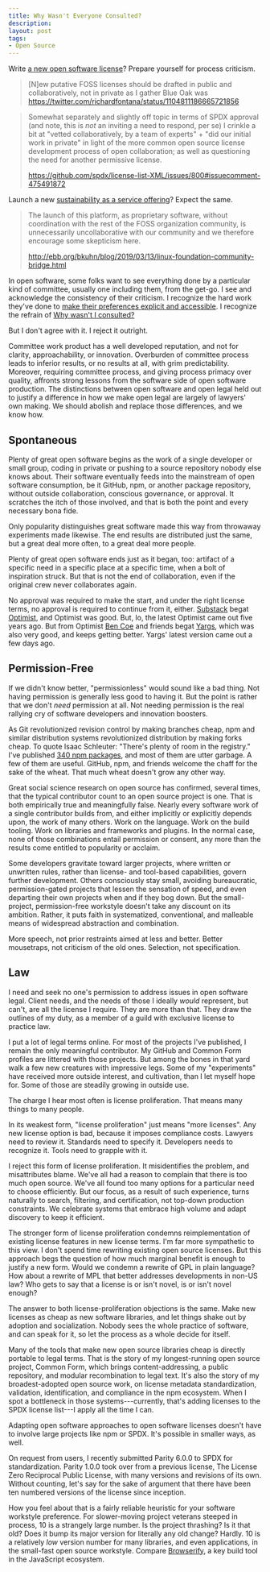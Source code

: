 ```yaml
---
title: Why Wasn't Everyone Consulted?
description:
layout: post
tags:
- Open Source
---
```


Write [a new open software license](https://blueoakcouncil.org/license/1.0.0.html)?  Prepare yourself for process criticism.

> [N]ew putative FOSS licenses should be drafted in public and collaboratively, not in private as I gather Blue Oak was
> <https://twitter.com/richardfontana/status/1104811186665721856>

> Somewhat separately and slightly off topic in terms of SPDX approval (and note, this is *not* an inviting a need to respond, per se) I crinkle a bit at "vetted collaboratively, by a team of experts" + "did our initial work in private" in light of the more common open source license development process of open collaboration; as well as questioning the need for another permissive license.
>
> <https://github.com/spdx/license-list-XML/issues/800#issuecomment-475491872>

Launch a new [sustainability as a service offering](https://communitybridge.org/)?  Expect the same.

> The launch of this platform, as proprietary software, without coordination with the rest of the FOSS organization community, is unnecessarily uncollaborative with our community and we therefore encourage some skepticism here.
>
> <http://ebb.org/bkuhn/blog/2019/03/13/linux-foundation-community-bridge.html>

In open software, some folks want to see everything done by a particular kind of committee, usually one including them, from the get-go.  I see and acknowledge the consistency of their criticism.  I recognize the hard work they've done to [make their preferences explicit and accessible](https://github.com/richardfontana/hbr/blob/master/HBR.md).  I recognize the refrain of [Why wasn't I consulted?](https://youtu.be/m0rakUuPXFM?t=746)

But I don't agree with it.  I reject it outright.

Committee work product has a well developed reputation, and not for clarity, approachability, or innovation.  Overburden of committee process leads to inferior results, or no results at all, with grim predictability.  Moreover, requiring committee process, and giving process primacy over quality, affronts strong lessons from the software side of open software production.  The distinctions between open software and open legal held out to justify a difference in how we make open legal are largely of lawyers' own making.  We should abolish and replace those differences, and we know how.

## Spontaneous

Plenty of great open software begins as the work of a single developer or small group, coding in private or pushing to a source repository nobody else knows about.  Their software eventually feeds into the mainstream of open software consumption, be it GitHub, npm, or another package repository, without outside collaboration, conscious governance, or approval.  It scratches the itch of those involved, and that is both the point and every necessary bona fide.

Only popularity distinguishes great software made this way from throwaway experiments made likewise.  The end results are distributed just the same, but a great deal more often, to a great deal more people.

Plenty of great open software ends just as it began, too: artifact of a specific need in a specific place at a specific time, when a bolt of inspiration struck.  But that is not the end of collaboration, even if the original crew never collaborates again.

No approval was required to make the start, and under the right license terms, no approval is required to continue from it, either.  [Substack](http://substack.net/) begat [Optimist](https://www.npmjs.com/package/optimist), and Optimist was good.  But, lo, the latest Optimist came out five years ago.  But from Optimist [Ben Coe](https://github.com/bcoe) and friends begat [Yargs](https://www.npmjs.com/package/yargs), which was also very good, and keeps getting better.  Yargs' latest version came out a few days ago.

## Permission-Free

If we didn't know better, "permissionless" would sound like a bad thing.  Not having permission is generally less good to having it.  But the point is rather that we don't _need_ permission at all.  Not needing permission is the real rallying cry of software developers and innovation boosters.

As Git revolutionized revision control by making branches cheap, npm and similar distribution systems revolutionized distribution by making forks cheap.  To quote Isaac Schleuter: "There's plenty of room in the registry."  I've published [340 npm packages](https://npmjs.com/~kemitchell), and most of them are utter garbage.  A few of them are useful.  GitHub, npm, and friends welcome the chaff for the sake of the wheat.  That much wheat doesn't grow any other way.

Great social science research on open source has confirmed, several times, that the typical contributor count to an open source project is one.  That is both empirically true and meaningfully false.  Nearly every software work of a single contributor builds from, and either implicitly or explicitly depends upon, the work of many others.  Work on the language.  Work on the build tooling.  Work on libraries and frameworks and plugins.  In the normal case, none of those combinations entail permission or consent, any more than the results come entitled to popularity or acclaim.

Some developers gravitate toward larger projects, where written or unwritten rules, rather than license- and tool-based capabilities, govern further development.  Others consciously stay small, avoiding bureaucratic, permission-gated projects that lessen the sensation of speed, and even departing their own projects when and if they bog down.  But the small-project, permission-free workstyle doesn't take any discount on its ambition.  Rather, it puts faith in systematized, conventional, and malleable means of widespread abstraction and combination.

More speech, not prior restraints aimed at less and better.  Better mousetraps, not criticism of the old ones.  Selection, not specification.

## Law

I need and seek no one's permission to address issues in open software legal.  Client needs, and the needs of those I ideally _would_ represent, but can't,  are all the license I require.  They are more than that.  They draw the outlines of my duty, as a member of a guild with exclusive license to practice law.

I put a lot of legal terms online.  For most of the projects I've published, I remain the only meaningful contributor.  My GitHub and Common Form profiles are littered with those projects.  But among the bones in that yard walk a few new creatures with impressive legs.  Some of my "experiments" have received more outside interest, and cultivation, than I let myself hope for.  Some of those are steadily growing in outside use.

The charge I hear most often is license proliferation.  That means many things to many people.

In its weakest form, "license proliferation" just means "more licenses".  Any new license option is bad, because it imposes compliance costs.  Lawyers need to review it.  Standards need to specify it.  Developers needs to recognize it.  Tools need to grapple with it.

I reject this form of license proliferation.  It misidentifies the problem, and misattributes blame.  We've all had a reason to complain that there is too much open source.  We've all found too many options for a particular need to choose efficiently.  But our focus, as a result of such experience, turns naturally to search, filtering, and certification, not top-down production constraints.  We celebrate systems that embrace high volume and adapt discovery to keep it efficient.

The stronger form of license proliferation condemns reimplementation of existing license features in new license terms.  I'm far more sympathetic to this view.  I don't spend time rewriting existing open source licenses.  But this approach begs the question of how much marginal benefit is enough to justify a new form.  Would we condemn a rewrite of GPL in plain language?  How about a rewrite of MPL that better addresses developments in non-US law?  Who gets to say that a license is or isn't novel, is or isn't novel enough?

The answer to both license-proliferation objections is the same.  Make new licenses as cheap as new software libraries, and let things shake out by adoption and socialization.  Nobody sees the whole practice of software, and can speak for it, so let the process as a whole decide for itself.

Many of the tools that make new open source libraries cheap is directly portable to legal terms.  That is the story of my longest-running open source project, Common Form, which brings content-addressing, a public repository, and modular recombination to legal text.  It's also the story of my broadest-adopted open source work, on license metadata standardization, validation, identification, and compliance in the npm ecosystem.  When I spot a bottleneck in those systems---currently, that's adding licenses to the SPDX license list---I apply all the time I can.

Adapting open software approaches to open software licenses doesn't have to involve large projects like npm or SPDX.  It's possible in smaller ways, as well.

On request from users, I recently submitted Parity 6.0.0 to SPDX for standardization.  Parity 1.0.0 took over from a previous license, The License Zero Reciprocal Public License, with many versions and revisions of its own.  Without counting, let's say for the sake of argument that there have been ten numbered versions of the license since inception.

How you feel about that is a fairly reliable heuristic for your software workstyle preference.  For slower-moving project veterans steeped in process, 10 is a strangely large number.  Is the project thrashing?  Is it that old?  Does it bump its major version for literally any old change?  Hardly.  10 is a relatively _low_ version number for many libraries, and even applications, in the small-fast open source workstyle.  Compare [Browserify](https://www.npmjs.com/package/browserify/versions), a key build tool in the JavaScript ecosystem.
